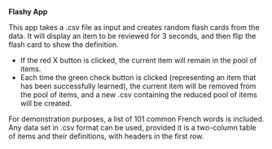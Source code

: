 **Flashy App**

This app takes a .csv file as input and creates random flash cards from the data. It will display an item to be reviewed
for 3 seconds, and then flip the flash card to show the definition.

<ul>
<li>If the red X button is clicked, the current item will remain in the pool of items.</li>
<li>Each time the green check button is clicked (representing an item that has been successfully learned), the current 
item will be removed from the pool of items, and a new .csv containing the reduced pool of items will be created.
</li>
</ul>

For demonstration purposes, a list of 101 common French words is included. Any data set in .csv format can be used, 
provided it is a two-column table of items and their definitions, with headers in the first row. 